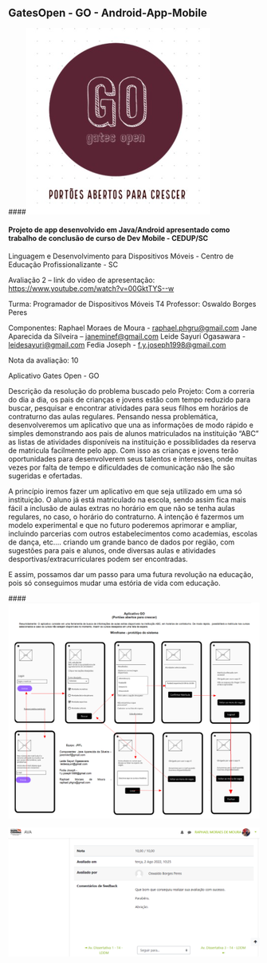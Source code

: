                      
## GatesOpen - GO - Android-App-Mobile 



####![Screenshot](logo.jpeg?raw=true)
#### Projeto de app desenvolvido em Java/Android apresentado como trabalho de conclusão de curso de Dev Mobile - CEDUP/SC

Linguagem e Desenvolvimento para
Dispositivos Móveis - Centro de Educação Profissionalizante - SC

Avaliação 2 – link do video de apresentação:
https://www.youtube.com/watch?v=00GktTYS--w


Turma: Programador de Dispositivos Móveis T4
Professor: Oswaldo Borges Peres

Componentes:
Raphael Moraes de Moura - raphael.phgru@gmail.com
Jane Aparecida da Silveira – janeminef@gmail.com
Leide Sayuri Ogasawara - leidesayuri@gmail.com
Fedia Joseph - f.y.joseph1998@gmail.com

Nota da avaliação: 10

Aplicativo Gates Open - GO 

Descrição da resolução do problema buscado pelo Projeto:
Com a correria do dia a dia, os pais de crianças e jovens estão com tempo reduzido para buscar, pesquisar e encontrar atividades para seus filhos em horários de contraturno das aulas regulares. Pensando nessa problemática, desenvolveremos um aplicativo que una as informações de modo rápido e simples demonstrando aos pais de alunos matriculados na instituição “ABC” as listas de atividades disponíveis na instituição e possiblidades da reserva de matricula facilmente pelo app. Com isso as crianças e jovens terão oportunidades para desenvolverem seus talentos e interesses, onde muitas vezes por falta de tempo e dificuldades de comunicação não lhe são sugeridas e ofertadas. 

A princípio iremos fazer um aplicativo em que seja utilizado em uma só instituição. O aluno já está matriculado na escola, sendo assim fica mais fácil a inclusão de aulas extras no horário em que não se tenha aulas regulares, no caso, o horário do contraturno.
A intenção é fazermos um modelo experimental e que no futuro poderemos aprimorar e ampliar, incluindo parcerias com outros estabelecimentos como academias, escolas de dança, etc.... criando um grande banco de dados por região, com sugestões para pais e alunos, onde diversas aulas e atividades desportivas/extracurriculares podem ser encontradas. 

E assim, possamos dar um passo para uma futura revolução na educação, pois só conseguimos mudar uma estória de vida com educação.

####![Screenshot](WireFrame%20Avalia%C3%A7%C3%A3o2.png?raw=true)


![Screenshot](PrintNota2aava.png)


